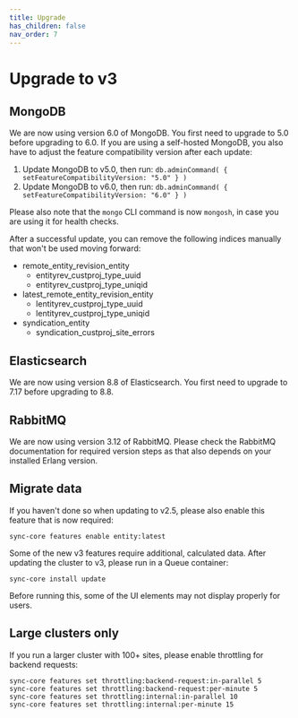 ```yaml
---
title: Upgrade
has_children: false
nav_order: 7
---
```


# Upgrade to v3

## MongoDB

We are now using version 6.0 of MongoDB. You first need to upgrade to 5.0 before upgrading to 6.0. If you are using a self-hosted MongoDB, you also have to adjust the feature compatibility version after each update:
1. Update MongoDB to v5.0, then run: `db.adminCommand( { setFeatureCompatibilityVersion: "5.0" } )`
2. Update MongoDB to v6.0, then run: `db.adminCommand( { setFeatureCompatibilityVersion: "6.0" } )`
 
Please also note that the `mongo` CLI command is now `mongosh`, in case you are using it for health checks.

After a successful update, you can remove the following indices manually that won't be used moving forward:
- remote_entity_revision_entity
  - entityrev_custproj_type_uuid
  - entityrev_custproj_type_uniqid
- latest_remote_entity_revision_entity
  - lentityrev_custproj_type_uuid
  - lentityrev_custproj_type_uniqid
- syndication_entity
  - syndication_custproj_site_errors

## Elasticsearch

We are now using version 8.8 of Elasticsearch. You first need to upgrade to 7.17 before upgrading to 8.8.

## RabbitMQ

We are now using version 3.12 of RabbitMQ. Please check the RabbitMQ documentation for required version steps as that also depends on your installed Erlang version.

## Migrate data

If you haven't done so when updating to v2.5, please also enable this feature that is now required:
```
sync-core features enable entity:latest
```

Some of the new v3 features require additional, calculated data. After updating the cluster to v3, please run in a Queue container:
```
sync-core install update
```

Before running this, some of the UI elements may not display properly for users.

## Large clusters only

If you run a larger cluster with 100+ sites, please enable throttling for backend requests:
```
sync-core features set throttling:backend-request:in-parallel 5
sync-core features set throttling:backend-request:per-minute 5
sync-core features set throttling:internal:in-parallel 10
sync-core features set throttling:internal:per-minute 15
```
